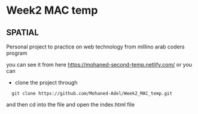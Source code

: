 # Week2 MAC temp 

## SPATIAL

Personal project to practice on web technology from millino arab coders program 

you can see it from here https://mohaned-second-temp.netlify.com/ or you can 

* clone the project through 
```
  git clone https://github.com/Mohaned-Adel/Week2_MAC_temp.git
```
and then cd into the file and open the index.html file
